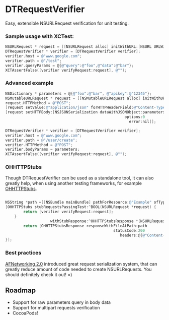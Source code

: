 DTRequestVerifier
=================

Easy, extensible NSURLRequest verification for unit testing.

### Sample usage with XCTest:

```objective-c
NSURLRequest * request = [[NSURLRequest alloc] initWithURL:[NSURL URLWithString:@"www.google.com/test?query=foo&data=bar"]];
DTRequestVerifier * verifier = [DTRequestVerifier verifier];
verifier.host = @"www.google.com";
verifier.path = @"/test";
verifier.queryParams = @{@"query":@"foo",@"data":@"bar"};
XCTAssertFalse([verifier verifyRequest:request], @"");
```

### Advanced example

```objective-c
NSDictionary * parameters = @{@"foo":@"bar", @"apikey":@"12345"};
NSMutableURLRequest * request = [[NSMutableURLRequest alloc] initWithURL:[NSURL URLWithString:@"www.google.com/user/create"]];
request.HTTPMethod = @"POST";
[request setValue:@"application/json" forHTTPHeaderField:@"Content-Type"];
[request setHTTPBody:[NSJSONSerialization dataWithJSONObject:parameters
                                                     options:0
                                                       error:nil]];

DTRequestVerifier * verifier = [DTRequestVerifier verifier];
verifier.host = @"www.google.com";
verifier.path = @"/user/create";
verifier.HTTPMethod = @"POST";
verifier.bodyParams = parameters;
XCTAssertFalse([verifier verifyRequest:request], @"");
```

### OHHTTPStubs

Though DTRequestVerifier can be used as a standalone tool, it can also greatly help, when using another testing frameworks, for example [OHHTTPStubs](https://github.com/AliSoftware/OHHTTPStubs).

```objective-c

NSString *path =[[NSBundle mainBundle] pathForResource:@"Example" ofType:@"json"];
[OHHTTPStubs stubRequestsPassingTest:^BOOL(NSURLRequest *request) {
        return [verifier verifyRequest:request];
    } 
                    withStubResponse:^OHHTTPStubsResponse *(NSURLRequest *request) {
        return [OHHTTPStubsResponse responseWithFileAtPath:path
                                                statusCode:200
                                                   headers:@{@"Content-Type":@"application/json"}];
}];
```

### Best practices

[AFNetworking 2.0](https://github.com/AFNetworking/AFNetworking) introduced great request serialization system, that can greatly reduce amount of code needed to create NSURLRequests. You should definitely check it out! =)

## Roadmap

* Support for raw parameters query in body data
* Support for multipart requests verification
* CocoaPods!
